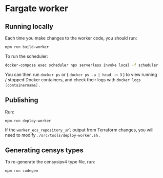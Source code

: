 # Fargate worker

## Running locally

Each time you make changes to the worker code, you should run:

``` bash
npm run build-worker
```

To run the scheduler:

``` bash
docker-compose exec scheduler npx serverless invoke local -f scheduler
```

You can then run `docker ps` or ( `docker ps -a | head -n 3` ) to view running / stopped Docker containers, 
and check their logs with `docker logs [containername]` .

## Publishing

Run:

``` 
npm run deploy-worker
```

If the `worker_ecs_repository_url` output from Terraform changes, you will need to modify `./src/tools/deploy-worker.sh` .

## Generating censys types

To re-generate the censysipv4 type file, run:

``` 
npm run codegen
```
